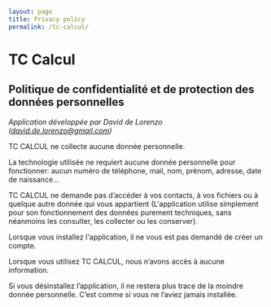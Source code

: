 ```yaml
layout: page
title: Privacy policy
permalink: /tc-calcul/
```



# TC Calcul

## Politique de confidentialité et de protection des données personnelles

*Application développée par David de Lorenzo (david.de.lorenzo@gmail.com)*



TC CALCUL ne collecte aucune donnée personnelle.

La technologie utilisée ne requiert aucune donnée personnelle pour fonctionner: aucun numéro de téléphone, mail, nom, prénom, adresse, date de naissance…

TC CALCUL ne demande pas d’accéder à vos contacts, à vos fichiers ou à quelque autre donnée qui vous appartient (L'application utilise simplement pour son fonctionnement des données purement techniques, sans néanmoins les consulter, les collecter ou les conserver).

Lorsque vous installez l'application, il ne vous est pas demandé de créer un compte.

Lorsque vous utilisez TC CALCUL, nous n’avons accès à aucune information.

Si vous désinstallez l’application, il ne restera plus trace de la moindre donnée personnelle. C’est comme si vous ne l’aviez jamais installée.

